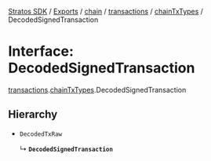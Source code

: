 [Stratos SDK](../README.md) / [Exports](../modules.md) / [chain](../modules/chain.md) / [transactions](../modules/chain.transactions.md) / [chainTxTypes](../modules/chain.transactions.chainTxTypes.md) / DecodedSignedTransaction

# Interface: DecodedSignedTransaction

[transactions](../modules/chain.transactions.md).[chainTxTypes](../modules/chain.transactions.chainTxTypes.md).DecodedSignedTransaction

## Hierarchy

- `DecodedTxRaw`

  ↳ **`DecodedSignedTransaction`**
